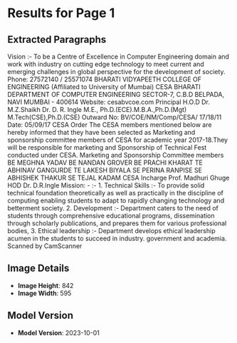 # Results for Page 1

## Extracted Paragraphs

Vision :- To be a Centre of Excellence in Computer Engineering domain and work with industry on cutting edge technology to meet current and emerging challenges in global perspective for the development of society. Phone: 27572140 / 25571074 BHARATI VIDYAPEETH COLLEGE OF ENGINEERING (Affiliated to University of Mumbai) CESA BHARATI DEPARTMENT OF COMPUTER ENGINEERING SECTOR-7, C.B.D BELPADA, NAVI MUMBAI - 400614 Website: cesabvcoe.com Principal H.O.D Dr. M.Z.Shaikh Dr. D. R. Ingle M.E., Ph.D.(ECE).M.B.A.,Ph.D.(Mgt) M.Tech(CSE),Ph.D.(CSE) Outward No: BV/COE/NM/Comp/CESA/ 17/18/11 Date: 05/09/17 CESA Order The CESA members mentioned below are hereby informed that they have been selected as Marketing and sponsorship committee members of CESA for academic year 2017-18.They will be responsible for marketing and Sponsorship of Technical Fest conducted under CESA. Marketing and Sponsorship Committee members BE MEGHNA YADAV BE NANDAN GROVER BE PRACHI KHARAT TE ABHINAV GANGURDE TE LAKESH BIYALA SE PERINA RANPISE SE ABHISHEK THAKUR SE TEJAL KADAM CESA Incharge Prof. Madhuri Ghuge HOD Dr. D.R.Ingle Mission: - :- 1. Technical Skills :- To provide solid technical foundation theoretically as well as practically in the discipline of computing enabling students to adapt to rapidly changing technology and betterment society. 2. Development :- Department caters to the need of students through comprehensive educational programs, dissemination through scholarly publications, and prepares them for various professional bodies, 3. Ethical leadership :- Department develops ethical leadership acumen in the students to succeed in industry. government and academia. Scanned by CamScanner

## Image Details

- **Image Height**: 842
- **Image Width**: 595

## Model Version

- **Model Version**: 2023-10-01

